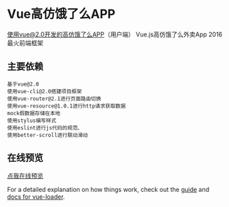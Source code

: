 # Vue高仿饿了么APP

使用vue@2.0开发的高仿饿了么APP（用户端） Vue.js高仿饿了么外卖App 2016最火前端框架

## 主要依赖

    基于vue@2.0
    使用vue-cli@2.0搭建项目框架
    使用vue-router@2.1进行页面路由切换
    使用vue-resource@1.0.1进行http请求获取数据
    mock假数据存储在本地
    使用stylus编写样式
    使用eslint进行js代码的规范、
    使用better-scroll进行联动滑动

## 在线预览
[点我在线预览](http://chenyubo.me/vue-eleme-app/dist/index.html)

For a detailed explanation on how things work, check out the [guide](http://vuejs-templates.github.io/webpack/) and [docs for vue-loader](http://vuejs.github.io/vue-loader).

